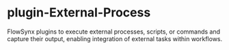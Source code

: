 # plugin-External-Process
FlowSynx plugins to execute external processes, scripts, or commands and capture their output, enabling integration of external tasks within workflows.
